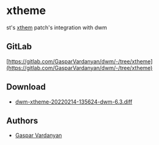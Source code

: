 xtheme
======
st's [xthem](https://st.suckless.org/patches/xtheme/) patch's integration with dwm

GitLab
------
[https://gitlab.com/GasparVardanyan/dwm/-/tree/xtheme](https://gitlab.com/GasparVardanyan/dwm/-/tree/xtheme)

Download
--------
* [dwm-xtheme-20220214-135624-dwm-6.3.diff](dwm-xtheme-20220214-135624-dwm-6.3.diff)


Authors
-------
* [Gaspar Vardanyan](https://gitlab.com/GasparVardanyan)
